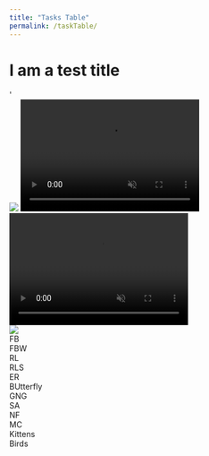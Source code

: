 ```yaml
---
title: "Tasks Table"
permalink: /taskTable/
---
```


# I am a test title

<div class="flex-grid">'
  <div class="col" position="relative">
    <img src="../volumeOff.png" controlledVideoId="myVideo2" z-index="3000" position="absolute" onclick="toggleMute(this)">
    <video id="myVideo2" src="../TestWithSound.mp4" width="320" height="200" position="absolute" autoplay muted loop preload></video>
  </div>
  <div class="col">
    <div id="container">
    <div id="navi">
      <video id="myVideo" src="../TestWithSound.mp4" width="320" height="200" position="absolute" autoplay muted loop preload>
    </div>
    <div id="infoi">
      <img src="../volumeOff.png" controlledVideoId="myVideo" z-index="3000" position="absolute" onclick="toggleMute(this)">
    </div>
</div>
  </div>
</div>
<div class="flex-grid">
  <div class="col">FB</div>
  <div class="col">FBW</div>
</div>
<div class="flex-grid">
  <div class="col">RL</div>
  <div class="col">RLS</div>
</div>
<div class="flex-grid">
  <div class="col">ER</div>
  <div class="col">BUtterfly</div>
</div>
<div class="flex-grid">
  <div class="col">GNG</div>
  <div class="col">SA</div>
</div>
<div class="flex-grid">
  <div class="col">NF</div>
  <div class="col">MC</div>
</div>
<div class="flex-grid">
  <div class="col">Kittens</div>
  <div class="col">Birds</div>
</div>

<script>
var vid = document.getElementById("myVideo");
function toggleMute(el) { 
    var vidId = el.getAttribute('controlledVideoId');
    var vid = document.getElementById(vidId);
    vid.muted = !vid.muted;
    el.src = vid.muted ? "../volumeOff.png" : "../volumeOn.png";
}
</script>
